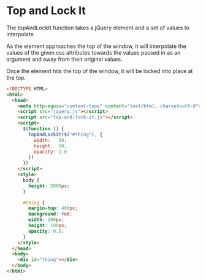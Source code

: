 # Top and Lock It

The topAndLockIt function takes a jQuery element and a set of values to interpolate.

As the element approaches the top of the window, it will interpolate the values of the given css attributes towards the values passed in as an argument and away from their original values.

Once the element hits the top of the window, it will be locked into place at the top.

``` html
<!DOCTYPE HTML>
<html>
  <head>
    <meta http-equiv="content-type" content="text/html; charset=utf-8">
    <script src="jquery.js"></script>
    <script src="top-and-lock-it.js"></script>
    <script>
      $(function () {
        topAndLockIt($("#thing"), {
          width:   50,
          height:  50,
          opacity: 1.0
        })
      })
    </script>
    <style>
      body {
        height: 2000px;
      }

      #thing {
        margin-top: 400px;
        background: red;
        width: 100px;
        height: 100px;
        opacity: 0.5;
      }
    </style>
  </head>
  <body>
    <div id="thing"></div>
  </body>
</html>
```

